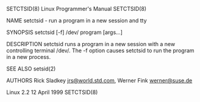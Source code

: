 SETCTSID(8)                                                                               Linux Programmer's Manual                                                                               SETCTSID(8)



NAME
       setctsid - run a program in a new session and tty

SYNOPSIS
       setctsid [-f] /dev/<tty> program [args...]

DESCRIPTION
       setctsid runs a program in a new session with a new controlling terminal /dev/<tty>.  The -f option causes setctsid to run the program in a new process.

SEE ALSO
       setsid(2)

AUTHORS
       Rick Sladkey <jrs@world.std.com>, Werner Fink <werner@suse.de>



Linux 2.2                                                                                       12 April 1999                                                                                     SETCTSID(8)
